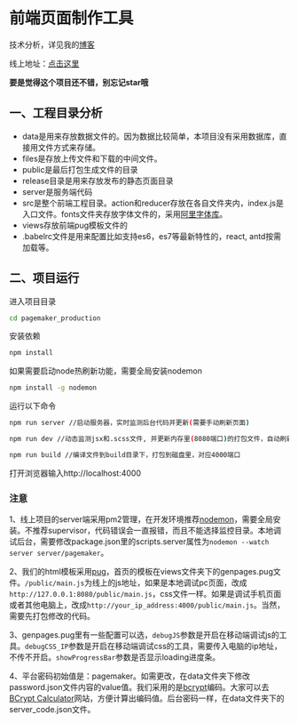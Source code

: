 # 前端页面制作工具

技术分析，详见我的[博客](https://www.wty90.com/2018/01/11/pagemaker/)

线上地址：[点击这里](https://pagemaker.wty90.com)

**要是觉得这个项目还不错，别忘记star哦**

## 一、工程目录分析
* data是用来存放数据文件的。因为数据比较简单，本项目没有采用数据库，直接用文件方式来存储。
* files是存放上传文件和下载的中间文件。
* public是最后打包生成文件的目录
* release目录是用来存放发布的静态页面目录
* server是服务端代码
* src是整个前端工程目录。action和reducer存放在各自文件夹内，index.js是入口文件。fonts文件夹存放字体文件的，采用[阿里字体库](iconfont.cn)。
* views存放前端pug模板文件的
* .babelrc文件是用来配置比如支持es6，es7等最新特性的，react, antd按需加载等。  

## 二、项目运行
进入项目目录
```bash
cd pagemaker_production
```
安装依赖
```bash
npm install
```
如果需要启动node热刷新功能，需要全局安装nodemon
```bash
npm install -g nodemon
```
运行以下命令
```bash
npm run server //启动服务器，实时监测后台代码并更新(需要手动刷新页面)

npm run dev //动态监测jsx和.scss文件, 并更新内存里(8080端口)的打包文件，自动刷新页面

npm run build //编译文件到build目录下，打包到磁盘里，对应4000端口
```
打开浏览器输入http://localhost:4000

### 注意
1、线上项目的server端采用pm2管理，在开发环境推荐[nodemon](https://github.com/remy/nodemon/)，需要全局安装。不推荐supervisor，代码错误会一直报错，而且不能选择监控目录。本地调试后台，需要修改package.json里的scripts.server属性为`nodemon --watch server server/pagemaker`。

2、我们的html模板采用[pug](https://pugjs.org/api/getting-started.html)，首页的模板在views文件夹下的genpages.pug文件。`/public/main.js`为线上的js地址，如果是本地调试pc页面，改成`http://127.0.0.1:8080/public/main.js`，css文件一样。如果是调试手机页面或者其他电脑上，改成`http://your_ip_address:4000/public/main.js`。当然，需要先打包修改的代码。

3、genpages.pug里有一些配置可以选，`debugJS`参数是开启在移动端调试js的工具。`debugCSS_IP`参数是开启在移动端调试css的工具，需要传入电脑的ip地址，不传不开启。`showProgressBar`参数是否显示loading进度条。

4、平台密码初始值是：pagemaker。如需更改，在data文件夹下修改password.json文件内容的value值。我们采用的是[bcrypt](https://github.com/kelektiv/node.bcrypt.js)编码。大家可以去[BCrypt Calculator](https://www.dailycred.com/article/bcrypt-calculator)网站，方便计算出编码值。后台密码一样，在data文件夹下的server_code.json文件。